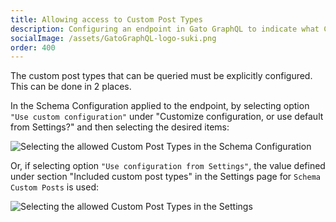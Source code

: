 ```yaml
---
title: Allowing access to Custom Post Types
description: Configuring an endpoint in Gato GraphQL to indicate what Custom Post Types can be accessed.
socialImage: /assets/GatoGraphQL-logo-suki.png
order: 400
---
```


The custom post types that can be queried must be explicitly configured. This can be done in 2 places.

In the Schema Configuration applied to the endpoint, by selecting option `"Use custom configuration"` under "Customize configuration, or use default from Settings?" and then selecting the desired items:

![Selecting the allowed Custom Post Types in the Schema Configuration](/assets/guides/upstream/customposts-schema-configuration-queryable-cpts.png "Selecting the allowed Custom Post Types in the Schema Configuration")

Or, if selecting option `"Use configuration from Settings"`, the value defined under section "Included custom post types" in the Settings page for `Schema Custom Posts` is used:

<div class="img-width-1024" markdown=1>

![Selecting the allowed Custom Post Types in the Settings](/assets/guides/upstream/customposts-settings-queryable-cpts.png "Selecting the allowed Custom Post Types in the Settings")

</div>
